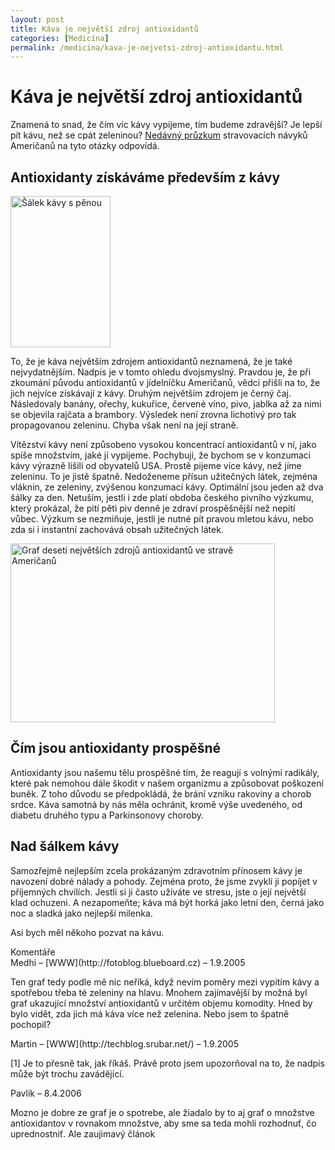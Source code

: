 ```yaml
---
layout: post
title: Káva je největší zdroj antioxidantů
categories: [Medicína]
permalink: /medicina/kava-je-nejvetsi-zdroj-antioxidantu.html
---
```

# Káva je největší zdroj antioxidantů

Znamená to snad, že čím víc kávy vypijeme, tím budeme zdravější? Je lepší pít kávu, než se cpát zeleninou? [Nedávný průzkum](http://www.eurekalert.org/pub_releases/2005-08/acs-cin081905.php) stravovacích návyků Američanů na tyto otázky odpovídá.

## Antioxidanty získáváme především z kávy

<div class="obry" style="width:177px"><div class="leftbox"><img alt="Šálek kávy s pěnou" height="242" src="http://techblog.srubar.net/images/salek-kavy-s-penou.jpg" width="160"/></div></div> 

To, že je káva největším zdrojem antioxidantů neznamená, že je také nejvydatnějším. Nadpis je v tomto ohledu dvojsmyslný. Pravdou je, že při zkoumání původu antioxidantů v jídelníčku Američanů, vědci přišli na to, že jich nejvíce získávají z kávy. Druhým největším zdrojem je černý čaj. Následovaly banány, ořechy, kukuřice, červené víno, pivo, jablka až za nimi se objevila rajčata a brambory. Výsledek není zrovna lichotivý pro tak propagovanou zeleninu. Chyba však není na její straně.

Vítězství kávy není způsobeno vysokou koncentrací antioxidantů v ní, jako spíše množstvím, jaké jí vypijeme. Pochybuji, že bychom se v konzumaci kávy výrazně lišili od obyvatelů USA. Prostě pijeme více kávy, než jíme zeleninu. To je jistě špatně. Nedoženeme přísun užitečných látek, zejména vláknin, ze zeleniny, zvýšenou konzumací kávy. Optimální jsou jeden až dva šálky za den. Netuším, jestli i zde platí obdoba českého pivního výzkumu, který prokázal, že pití pěti piv denně je zdraví prospěšnější než nepití vůbec. Výzkum se nezmiňuje, jestli je nutné pít pravou mletou kávu, nebo zda si i instantní zachovává obsah užitečných látek.

<div class="imag" style="width:425px"><div class="innerimg"><img alt="Graf deseti největších zdrojů antioxidantů ve stravě Američanů" height="286" src="http://techblog.srubar.net/images/top-10-antioxidanty-usa.gif" width="423"/></div></div> 

## Čím jsou antioxidanty prospěšné

Antioxidanty jsou našemu tělu prospěšné tím, že reagují s volnými radikály, které pak nemohou dále škodit v našem organizmu a způsobovat poškození buněk. Z toho důvodu se předpokládá, že brání vzniku rakoviny a chorob srdce. Káva samotná by nás měla ochránit, kromě výše uvedeného, od diabetu druhého typu a Parkinsonovy choroby.

## Nad šálkem kávy

Samozřejmě nejlepším zcela prokázaným zdravotním přínosem kávy je navození dobré nálady a pohody. Zejména proto, že jsme zvyklí ji popíjet v příjemných chvílích. Jestli si ji často užíváte ve stresu, jste o její největší klad ochuzeni. A nezapomeňte; káva má být horká jako letní den, černá jako noc a sladká jako nejlepší milenka.

Asi bych měl někoho pozvat na kávu.


<section id='comments-section'>
<div class='commentsheader'>Komentáře</div>        
<div class='comment-item-header' markdown=1>
Medhi &ndash; [WWW](http://fotoblog.blueboard.cz) &ndash; 1.9.2005
</div>

Ten graf tedy podle mě nic neříká, když nevím poměry mezi vypitím kávy a spotřebou třeba té zeleniny na hlavu. Mnohem zajímavější by možná byl graf ukazující množství antioxidantů v určitém objemu komodity. Hned by bylo vidět, zda jich má káva více než zelenina. Nebo jsem to špatně pochopil?

<div class='comment-item-header' markdown=1>
Martin &ndash; [WWW](http://techblog.srubar.net/) &ndash; 1.9.2005
</div>

[1] Je to přesně tak, jak říkáš. Právě proto jsem upozorňoval na to, že nadpis může být trochu zavádějící.

<div class='comment-item-header' markdown=1>
Pavlik  &ndash; 8.4.2006
</div>

Mozno je dobre ze graf je o spotrebe, ale žiadalo by to aj graf o množstve antioxidantov v rovnakom množstve, aby sme sa teda mohli rozhodnuť, čo uprednostniť. Ale zaujimavý článok

</section>